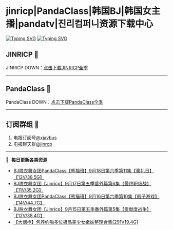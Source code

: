 # jinricp|PandaClass|韩国BJ|韩国女主播|pandatv|진리컴퍼니资源下载中心   
[![Typing SVG](https://readme-typing-svg.herokuapp.com?font=Fira+Code&pause=1000&center=true&vCenter=true&random=true&width=435&lines=所有链接都需要翻墙访问)](https://jinri-cp.neocities.org/free.html)
[![Typing SVG](https://readme-typing-svg.herokuapp.com?font=Fira+Code&pause=1000&center=true&vCenter=true&random=true&width=435&lines=点击进入福利资源下载中心)](https://pandaclass.neocities.org/)
## JINRICP 👋   
JINRICP DOWN：[点击下载JINRICP全季](https://mypikpak.com/s/VODz7HXQoqcX0UrvaXfDtFoPo1)
****
## PandaClass 💯   
PandaClass DOWN：[点击下载PandaClass全季](https://mypikpak.com/s/VOKOTZkoEnkyvCnELVSquM97o1)   
****
## 订阅群组 🔞
1. 电报订阅号[@xjavbus](https://t.me/xjavbus)
2. 电报聊天群[@jinrcp](https://t.me/jinrcp)
**** 
📕 &nbsp;**每日更新各类资源**
<!-- BLOG-POST-LIST:START -->
- [BJ脱衣舞女团PandaClass【熊猫班】9月18日第六季第11集【豪礼日】【12V/38.5G】](https://fuli.rulel.com/532.html)
- [BJ脱衣舞女团【Jinricp】9月17日第五季番外篇第6集【最终职级战】【11V/35.2G】](https://fuli.rulel.com/531.html)
- [BJ脱衣舞女团PandaClass【熊猫班】9月16日第六季第10集【骰子游戏】【14V/44.7G】](https://fuli.rulel.com/530.html)
- [BJ脱衣舞女团【Jinricp】9月15日第五季番外篇第5集【贡献度战争】【12V/38.4G】](https://fuli.rulel.com/528.html)
- [【大烟枪】包养约啪多位极品美少女嫩妹整理合集[291V19.4G]](https://fuli.rulel.com/527.html)
<!-- BLOG-POST-LIST:END -->

